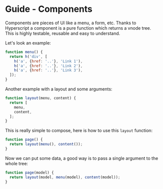 # Guide - Components

Components are pieces of UI like a menu, a form, etc.
Thanks to Hyperscript a component is a pure function which returns a vnode tree.
This is highly testable, reusable and easy to understand.

Let's look an example:

```js
function menu() {
  return h('div', [
    h('a', {href: '..'}, 'Link 1'),
    h('a', {href: '..'}, 'Link 2'),
    h('a', {href: '..'}, 'Link 3'),
  ]);
}
```

Another example with a layout and some arguments:

```js
function layout(menu, content) {
  return [
    menu,
    content,
  ];
}
```

This is really simple to compose, here is how to use this `layout` function:

```js
function page() {
  return layout(menu(), content());
}
```

Now we can put some data, a good way is to pass a single argument to the whole tree:

```js
function page(model) {
  return layout(model, menu(model), content(model));
}
```



